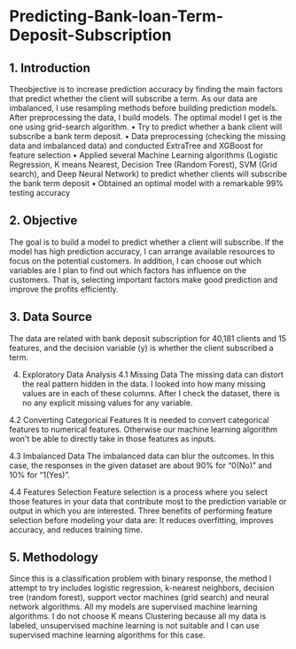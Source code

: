 # Predicting-Bank-loan-Term-Deposit-Subscription

## 1. Introduction
Theobjective is to increase prediction accuracy by finding the main factors that predict whether the client will subscribe a term. As our data are imbalanced, I use resampling methods before building prediction models. After preprocessing the data, I build models. The optimal model I get is the one using grid-search algorithm.
• Try to predict whether a bank client will subscribe a bank term deposit.
• Data preprocessing (checking the missing data and imbalanced data) and
conducted ExtraTree and XGBoost for feature selection
• Applied several Machine Learning algorithms (Logistic Regression, K means
Nearest, Decision Tree (Random Forest), SVM (Grid search), and Deep Neural
Network) to predict whether clients will subscribe the bank term deposit
• Obtained an optimal model with a remarkable 99% testing accuracy

## 2. Objective
The goal is to build a model to predict whether a client will subscribe. If the model has high prediction accuracy, I can arrange available resources to focus on the potential customers. In addition, I can choose out which variables are I plan to find out which factors has influence on the customers. That is, selecting important factors make good prediction and improve the profits efficiently.

## 3. Data Source
The data are related with bank deposit subscription for 40,181 clients and 15 features, and the decision variable (y) is whether the client subscribed a term.

4. Exploratory Data Analysis
4.1 Missing Data
The missing data can distort the real pattern hidden in the data. I looked into how many missing values are in each of these columns. After I check the dataset, there is no any explicit missing values for any variable. 

4.2 Converting Categorical Features
It is needed to convert categorical features to numerical features. Otherwise our machine learning algorithm won't be able to directly take in those features as inputs.

4.3 Imbalanced Data
The imbalanced data can blur the outcomes. In this case, the responses in the given dataset are about 90% for “0(No)” and 10% for “1(Yes)”.

4.4 Features Selection
Feature selection is a process where you select those features in your data that contribute most to the prediction variable or output in which you are interested. Three benefits of performing feature selection before modeling your data are: It reduces overfitting, improves accuracy, and reduces training time.

## 5. Methodology
Since this is a classification problem with binary response, the method I attempt to try includes logistic regression, k-nearest neighbors, decision tree (random forest), support vector machines (grid search) and neural network algorithms. All my models are supervised machine learning algorithms. I do not choose K means Clustering because all my data is labeled, unsupervised machine learning is not suitable and I can use supervised machine learning algorithms for this case.
